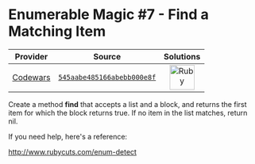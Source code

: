 [_metadata_:generated]: - "true"

# Enumerable Magic #7 - Find a Matching Item

<!-- INFO TABLE BEGIN -->

| Provider                                        | Source                                                                               | Solutions                                                                                                                                  |
| :---------------------------------------------: | :----------------------------------------------------------------------------------: | :----------------------------------------------------------------------------------------------------------------------------------------: |
| [Codewars](../../../docs/providers/Codewars.md) | [`545aabe485166abebb000e8f`](https://www.codewars.com/kata/545aabe485166abebb000e8f) | [<img src="https://res.cloudinary.com/rascaltwo/image/upload/v1631924090/ruby_v4klwh.svg" alt="Ruby" title="Ruby" width="50" />](solve.rb) |

<!-- INFO TABLE END -->

Create a method **find** that accepts a list and a block, and returns the first item for which the block returns true. If no item in the list matches, return nil.

If you need help, here's a reference:

http://www.rubycuts.com/enum-detect
